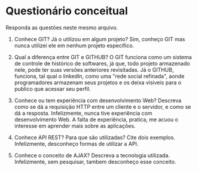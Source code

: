 # Questionário conceitual

Responda as questões neste mesmo arquivo.

1. Conhece GIT? Já o utilizou em algum projeto?
  Sim, conheço GIT mas nunca utilizei ele em nenhum projeto especifico.

2. Qual a diferença entre GIT e GITHUB?
  O GIT funciona como um sistema de controle de histórico de softwares, já que, todo projeto armazenado nele, pode ter suas versões anteriores revisitadas. Já o GITHUB, funciona, tal qual o linkedIn, como uma "rede social refinada", aonde programadores armazenam seus projetos e os deixa visiveis para o publico que acessar seu perfil.

3. Conhece ou tem experiência com desenvolvimento Web? Descreva como se dá a requisição HTTP entre um cliente e o servidor, e como se dá a resposta.
  Infelizmente, nunca tive experiência com desenvolvimento Web. A falta de experiência, pratica, me acuou o interesse em aprender mais sobre as aplicações.

4. Conhece API REST? Para que são utilizadas? Cite dois exemplos.
  Infelizmente, desconheço formas de utilizar a API.

5. Conhece o conceito de AJAX? Descreva a tecnologia utilizada.
  Infelizmente, sem pesquisar, tambem desconheço esse conceito.
